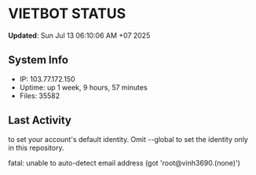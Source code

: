 # VIETBOT STATUS
**Updated**: Sun Jul 13 06:10:06 AM +07 2025

## System Info
- IP: 103.77.172.150
- Uptime: up 1 week, 9 hours, 57 minutes
- Files: 35582

## Last Activity

to set your account's default identity.
Omit --global to set the identity only in this repository.

fatal: unable to auto-detect email address (got 'root@vinh3690.(none)')
